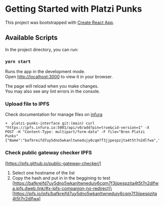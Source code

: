 # Getting Started with Platzi Punks

This project was bootstrapped with [Create React App](https://github.com/facebook/create-react-app).

## Available Scripts

In the project directory, you can run:

### `yarn start`

Runs the app in the development mode.\
Open [http://localhost:3000](http://localhost:3000) to view it in your browser.

The page will reload when you make changes.\
You may also see any lint errors in the console.

### Upload file to IPFS

Check documentation for manage files on [infura](https://docs.infura.io/infura/networks/ipfs/how-to/manage-files)

```
➜  platzi-punks-interface git:(main) curl "https://ipfs.infura.io:5001/api/v0/add?pin=true&cid-version=1" -X POST -H "Content-Type: multipart/form-data" -F file="Bren Platzi Punks"  
{"Name":"bafkreifd7uy5dno5wkanltwnedujy6cqm7f3jjpespzjta4t5t7n2dlfwa","Hash":"bafkreifd7uy5dno5wkanltwnedujy6cqm7f3jjpespzjta4t5t7n2dlfwa","Size":"17
```

### Check public gateway checker IPFS
[https://ipfs.github.io/public-gateway-checker/]
1. Select one hostname of the list
2. Copy the hash and put in in the beggining to test \
[https://bafkreifd7uy5dno5wkanltwnedujy6cqm7f3jjpespzjta4t5t7n2dlfwa.ipfs.dweb.link/#x-ipfs-companion-no-redirect]\
[https://ipfs.io/ipfs/bafkreifd7uy5dno5wkanltwnedujy6cqm7f3jjpespzjta4t5t7n2dlfwa]

